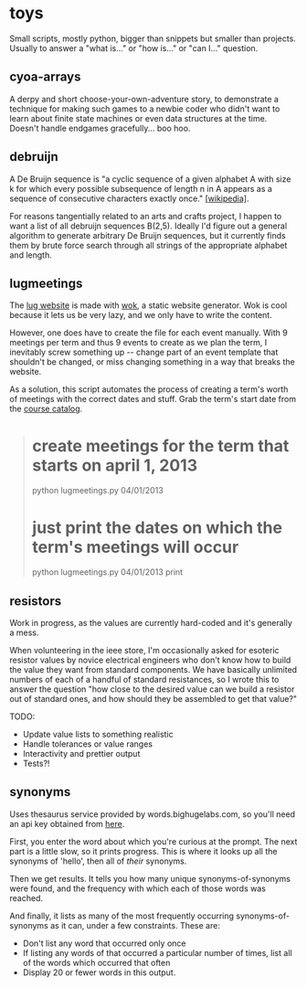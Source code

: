 toys
====

Small scripts, mostly python, bigger than snippets but smaller than projects. 
Usually to answer a "what is..." or "how is..." or "can I..." question. 

cyoa-arrays
-----------

A derpy and short choose-your-own-adventure story, to demonstrate a technique
for making such games to a newbie coder who didn't want to learn about finite
state machines or even data structures at the time. Doesn't handle endgames
gracefully... boo hoo. 

debruijn
--------

A De Bruijn sequence is "a cyclic sequence of a given alphabet A with size k
for which every possible subsequence of length n in A appears as a sequence of
consecutive characters exactly once." [[wikipedia]][debruijn].

For reasons tangentially related to an arts and crafts project, I happen to
want a list of all debruijn sequences B(2,5). Ideally I'd figure out a general
algorithm to generate arbitrary De Bruijn sequences, but it currently finds
them by brute force search through all strings of the appropriate alphabet and
length. 

[debruijn]:http://en.wikipedia.org/wiki/De_Bruijn_sequence 


lugmeetings
-----------

The [lug website][lugsite] is made with [wok][wok], a static website
generator. Wok is cool because it lets us be very lazy, and we only have to
write the content. 

[lugsite]:http://lug.oregonstate.edu/
[wok]:https://github.com/mythmon/wok

However, one does have to create the file for each event manually. With 9
meetings per term and thus 9 events to create as we plan the term, I
inevitably screw something up -- change part of an event template that
shouldn't be changed, or miss changing something in a way that breaks the
website. 

As a solution, this script automates the process of creating a term's worth of
meetings with the correct dates and stuff. Grab the term's start date from the
[course catalog][catalog].

[catalog]:http://catalog.oregonstate.edu/

> # create meetings for the term that starts on april 1, 2013
> 
> python lugmeetings.py 04/01/2013
> 
> # just print the dates on which the term's meetings will occur
> 
> python lugmeetings.py 04/01/2013 print


resistors
---------

Work in progress, as the values are currently hard-coded and it's generally a
mess.

When volunteering in the ieee store, I'm occasionally asked for esoteric
resistor values by novice electrical engineers who don't know how to build the
value they want from standard components. We have basically unlimited numbers
of each of a handful of standard resistances, so I wrote this to answer the
question "how close to the desired value can we build a resistor out of
standard ones, and how should they be assembled to get that value?"

TODO:
* Update value lists to something realistic
* Handle tolerances or value ranges
* Interactivity and prettier output
* Tests?!

synonyms
--------

Uses thesaurus service provided by words.bighugelabs.com, so you'll need an api key obtained from [here][apikey].

First, you enter the word about which you're curious at the prompt.
The next part is a little slow, so it prints progress. This is where it looks up all the synonyms of 'hello', 
then all of *their* synonyms.

Then we get results. It tells you how many unique synonyms-of-synonyms were found,
and the frequency with which each of those words was reached.

And finally, it lists as many of the most frequently occurring synonyms-of-synonyms as it can, under a few constraints.
These are: 
* Don't list any word that occurred only once
* If listing any words of that occurred a particular number of times, list all of the words which occurred that often
* Display 20 or fewer words in this output.


[apikey]:http://words.bighugelabs.com/getkey.php



